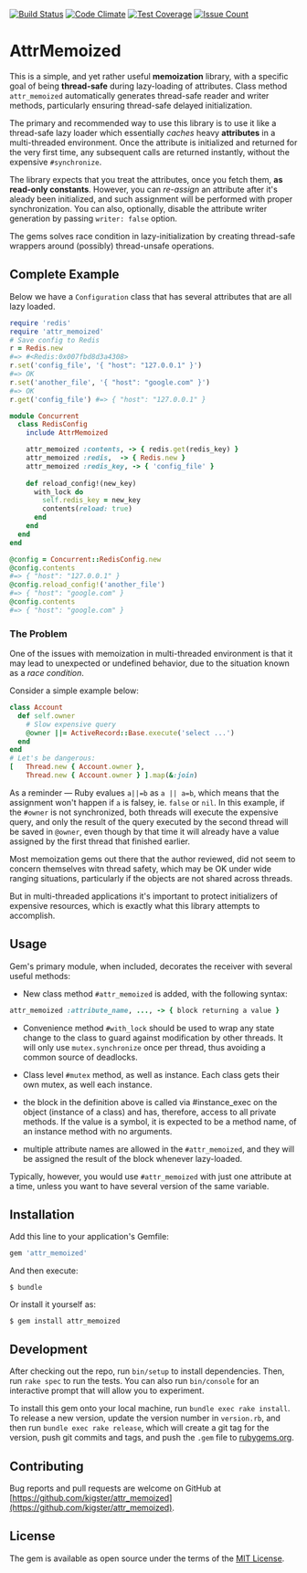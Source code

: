 [![Build Status](https://travis-ci.org/kigster/attr_memoized.svg?branch=master)](https://travis-ci.org/kigster/attr_memoized)
[![Code Climate](https://codeclimate.com/github/kigster/attr_memoized/badges/gpa.svg)](https://codeclimate.com/github/kigster/attr_memoized)
[![Test Coverage](https://codeclimate.com/github/kigster/attr_memoized/badges/coverage.svg)](https://codeclimate.com/github/kigster/attr_memoized/coverage)
[![Issue Count](https://codeclimate.com/github/kigster/attr_memoized/badges/issue_count.svg)](https://codeclimate.com/github/kigster/attr_memoized)

# AttrMemoized

This is a simple, and yet rather useful **memoization** library, with a specific goal of being **thread-safe** during lazy-loading of attributes. Class method `attr_memoized` automatically generates thread-safe reader and writer methods, particularly ensuring thread-safe delayed initialization.

The primary and recommended way to use this library is to use it like a thread-safe lazy loader which essentially _caches_ heavy **attributes** in a multi-threaded environment. Once the attribute is initialized and returned for the very first time,  any subsequent calls are returned instantly, without the expensive `#synchronize`. 

The library expects that you treat the attributes, once you fetch them, **as read-only constants**. However, you can _re-assign_ an attribute after it's aleady been initialized, and such assignment will be performed with proper synchronization. You can also, optionally, disable the attribute writer generation by passing `writer: false` option.

The gems solves race condition in lazy-initialization by creating thread-safe wrappers around (possibly) thread-unsafe operations.

## Complete Example

Below we have a `Configuration` class that has several attributes that are all lazy loaded.

```ruby
require 'redis'
require 'attr_memoized'
# Save config to Redis
r = Redis.new
#=> #<Redis:0x007fbd8d3a4308>
r.set('config_file', '{ "host": "127.0.0.1" }')
#=> OK
r.set('another_file', '{ "host": "google.com" }')
#=> OK
r.get('config_file') #=> { "host": "127.0.0.1" }

module Concurrent
  class RedisConfig
    include AttrMemoized

    attr_memoized :contents, -> { redis.get(redis_key) } 
    attr_memoized :redis,  -> { Redis.new }   
    attr_memoized :redis_key, -> { 'config_file' }
  
    def reload_config!(new_key)
      with_lock do 
        self.redis_key = new_key
        contents(reload: true)
      end
    end
  end
end

@config = Concurrent::RedisConfig.new
@config.contents
#=> { "host": "127.0.0.1" }
@config.reload_config!('another_file')
#=> { "host": "google.com" }
@config.contents
#=> { "host": "google.com" }
```    


### The Problem

One of the issues with memoization in multi-threaded environment is that it may lead to unexpected or undefined behavior, due to the situation known as a _race condition_.

Consider a simple example below:

```ruby
class Account
  def self.owner
    # Slow expensive query
    @owner ||= ActiveRecord::Base.execute('select ...')
  end
end
# Let's be dangerous:
[   Thread.new { Account.owner }, 
    Thread.new { Account.owner } ].map(&:join)
```

As a reminder — Ruby evalues `a||=b` as `a || a=b`, which means that the assignment won't happen if `a` is falsey, ie. `false` or `nil`. In this example, if the `#owner` is not synchronized, both threads will execute the expensive query, and only the result of the query executed by the second thread will be saved in `@owner`, even though by that time it will already have a value assigned by the first thread that finished earlier.

Most memoization gems out there that the author reviewed, did not seem to concern themselves witn thread safety, which may be OK under wide ranging situations, particularly if the objects are not shared across threads. 

But in multi-threaded applications it's important to protect initializers of expensive resources, which is exactly what this library attempts to accomplish.


## Usage

Gem's primary module, when included, decorates the receiver with several useful
methods:

  * New class method `#attr_memoized` is added, with the following syntax:

```ruby
attr_memoized :attribute_name, ..., -> { block returning a value }
```

  * Convenience method `#with_lock` should be used to wrap any state change to the class to guard against modification by other threads. It will only use `mutex.synchronize` once per thread, thus avoiding a common source of deadlocks.
     
  * Class level `#mutex` method, as well as instance. Each class gets their own mutex, as well each instance. 

  * the block in the definition above is called via #instance_exec on the object (instance of a class) and has, therefore, access to all private methods. If the value is a symbol, it is expected to be a method name, of an instance method with no arguments.
     
  * multiple attribute names are allowed in the `#attr_memoized`, and they will be assigned the result of the block whenever lazy-loaded.


Typically, however, you would use `#attr_memoized` with just one attribute at a time, unless you want to have several version of the same variable.
     
## Installation

Add this line to your application's Gemfile:

```ruby
gem 'attr_memoized'
```

And then execute:

    $ bundle

Or install it yourself as:

    $ gem install attr_memoized


## Development

After checking out the repo, run `bin/setup` to install dependencies. Then, run `rake spec` to run the tests. You can also run `bin/console` for an interactive prompt that will allow you to experiment.

To install this gem onto your local machine, run `bundle exec rake install`. To release a new version, update the version number in `version.rb`, and then run `bundle exec rake release`, which will create a git tag for the version, push git commits and tags, and push the `.gem` file to [rubygems.org](https://rubygems.org).

## Contributing

Bug reports and pull requests are welcome on GitHub at [https://github.com/kigster/attr_memoized](https://github.com/kigster/attr_memoized).

## License

The gem is available as open source under the terms of the [MIT License](http://opensource.org/licenses/MIT).
